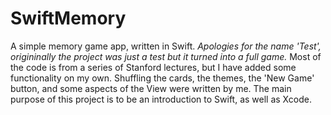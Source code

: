 # SwiftMemory
A simple memory game app, written in Swift.
*Apologies for the name 'Test', origininally the project was just a test but it turned into a full game.*
Most of the code is from a series of Stanford lectures, but I have added some functionality on my own.
Shuffling the cards, the themes, the 'New Game' button, and some aspects of the View were written by me.
The main purpose of this project is to be an introduction to Swift, as well as Xcode.
